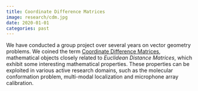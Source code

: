 ```yaml
---
title: Coordinate Difference Matrices
image: research/cdm.jpg
date: 2020-01-01
categories: past
--- 
```


We have conducted a group project over several years on vector geometry problems. We coined the term [Coordinate Difference Matrices](/publications/Baechler2020.html), mathematical objects closely related to *Euclidean Distance Matrices*, which exhibit some interesting mathematical properties. These properties can be exploited in various active research domains, such as the molecular conformation problem, multi-modal localization and microphone array calibration.

